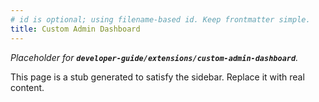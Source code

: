 ```yaml
---
# id is optional; using filename-based id. Keep frontmatter simple.
title: Custom Admin Dashboard
---
```


_Placeholder for **`developer-guide/extensions/custom-admin-dashboard`**._

This page is a stub generated to satisfy the sidebar.
Replace it with real content.
